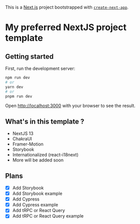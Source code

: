 This is a [Next.js](https://nextjs.org/) project bootstrapped with [`create-next-app`](https://github.com/vercel/next.js/tree/canary/packages/create-next-app).

# My preferred NextJS project template

## Getting started

First, run the development server:

```bash
npm run dev
# or
yarn dev
# or
pnpm run dev
```

Open [http://localhost:3000](http://localhost:3000) with your browser to see the result.

## What's in this template ?

- NextJS 13
- ChakraUI
- Framer-Motion
- Storybook
- Internationalized (react-i18next)
- More will be added soon

## Plans 

- [x] Add Storybook
- [x] Add Storybook example
- [x] Add Cypress
- [x] Add Cypress example
- [x] Add tRPC or React Query
- [x] Add tRPC or React Query example
